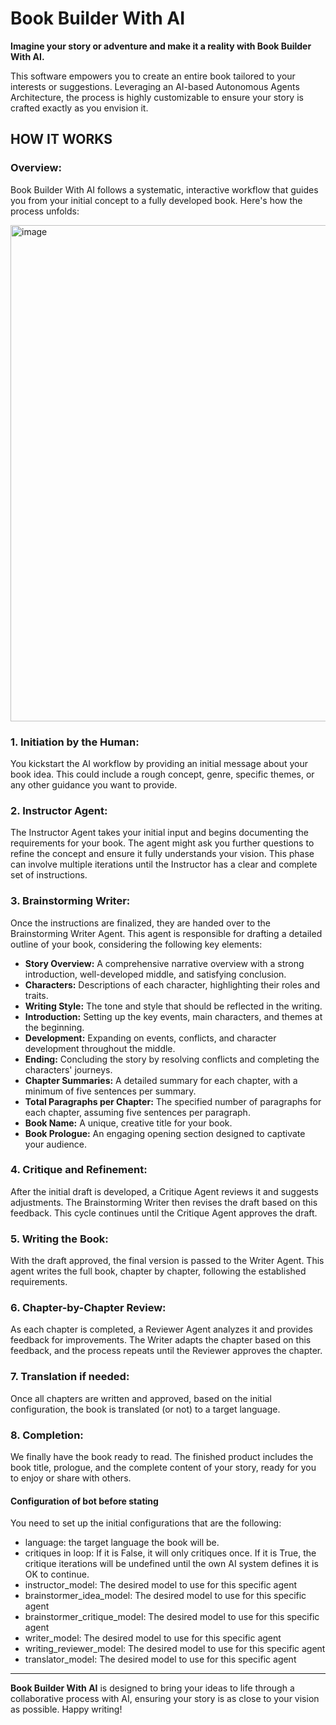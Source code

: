 # Book Builder With AI

**Imagine your story or adventure and make it a reality with Book Builder With AI.**

This software empowers you to create an entire book tailored to your interests or suggestions. Leveraging an AI-based Autonomous Agents Architecture, the process is highly customizable to ensure your story is crafted exactly as you envision it.

## HOW IT WORKS

### Overview:
Book Builder With AI follows a systematic, interactive workflow that guides you from your initial concept to a fully developed book. Here's how the process unfolds:

<img width="794" alt="image" src="https://github.com/user-attachments/assets/0c3bfcab-75ba-4717-8215-14cc51d11ebc">


### 1. **Initiation by the Human:**
You kickstart the AI workflow by providing an initial message about your book idea. This could include a rough concept, genre, specific themes, or any other guidance you want to provide.

### 2. **Instructor Agent:**
The Instructor Agent takes your initial input and begins documenting the requirements for your book. The agent might ask you further questions to refine the concept and ensure it fully understands your vision. This phase can involve multiple iterations until the Instructor has a clear and complete set of instructions.

### 3. **Brainstorming Writer:**
Once the instructions are finalized, they are handed over to the Brainstorming Writer Agent. This agent is responsible for drafting a detailed outline of your book, considering the following key elements:
   - **Story Overview:** A comprehensive narrative overview with a strong introduction, well-developed middle, and satisfying conclusion.
   - **Characters:** Descriptions of each character, highlighting their roles and traits.
   - **Writing Style:** The tone and style that should be reflected in the writing.
   - **Introduction:** Setting up the key events, main characters, and themes at the beginning.
   - **Development:** Expanding on events, conflicts, and character development throughout the middle.
   - **Ending:** Concluding the story by resolving conflicts and completing the characters' journeys.
   - **Chapter Summaries:** A detailed summary for each chapter, with a minimum of five sentences per summary.
   - **Total Paragraphs per Chapter:** The specified number of paragraphs for each chapter, assuming five sentences per paragraph.
   - **Book Name:** A unique, creative title for your book.
   - **Book Prologue:** An engaging opening section designed to captivate your audience.

### 4. **Critique and Refinement:**
After the initial draft is developed, a Critique Agent reviews it and suggests adjustments. The Brainstorming Writer then revises the draft based on this feedback. This cycle continues until the Critique Agent approves the draft.

### 5. **Writing the Book:**
With the draft approved, the final version is passed to the Writer Agent. This agent writes the full book, chapter by chapter, following the established requirements.

### 6. **Chapter-by-Chapter Review:**
As each chapter is completed, a Reviewer Agent analyzes it and provides feedback for improvements. The Writer adapts the chapter based on this feedback, and the process repeats until the Reviewer approves the chapter.

### 7. **Translation if needed:**
Once all chapters are written and approved, based on the initial configuration, the book is translated (or not) to a target language.


### 8. **Completion:**
We finally have the book ready to read. The finished product includes the book title, prologue, and the complete content of your story, ready for you to enjoy or share with others.


#### Configuration of bot before stating
You need to set up the initial configurations that are the following:
- language: the target language the book will be.
- critiques in loop: If it is False, it will only critiques once. If it is True, the critique iterations will be undefined until the own AI system defines it is OK to continue.
- instructor_model: The desired model to use for this specific agent
- brainstormer_idea_model: The desired model to use for this specific agent
- brainstormer_critique_model: The desired model to use for this specific agent
- writer_model: The desired model to use for this specific agent
-  writing_reviewer_model: The desired model to use for this specific agent
- translator_model: The desired model to use for this specific agent
---

**Book Builder With AI** is designed to bring your ideas to life through a collaborative process with AI, ensuring your story is as close to your vision as possible. Happy writing!
